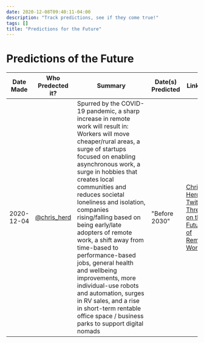 ```yaml
---
date: 2020-12-08T09:40:11-04:00
description: "Track predictions, see if they come true!"
tags: []
title: "Predictions for the Future"
---
```


# Predictions of the Future

| Date Made  | Who Predected it? | Summary | Date(s) Predicted | Link(s) |
| ---------- | ----------------- | ------- | ----------------- | ------- |
| 2020-12-04 | [@chris_herd](https://twitter.com/chris_herd) | Spurred by the COVID-19 pandemic, a sharp increase in remote work will result in: Workers will move cheaper/rural areas, a surge of startups focused on enabling asynchronous work, a surge in hobbies that creates local communities and reduces societal loneliness and isolation, companies rising/falling based on being early/late adopters of remote work, a shift away from time-based to performance-based jobs, general health and wellbeing improvements, more individual-use robots and automation, surges in RV sales, and a rise in short-term rentable office space / business parks to support digital nomads | "Before 2030"     | [Chris Herd Twitter Thread on the Future of Remote Work](https://twitter.com/chris_herd/status/1334842553561198593?s=19)  |
